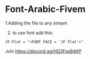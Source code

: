 # Font-Arabic-Fivem
1.Adding the file to any stream

2. to use font add this:

`JF-Flat = "<FONT FACE = 'JF Flat'>"`

Join https://discord.gg/HQ3FqsB4KP

